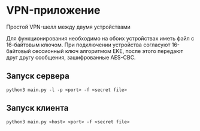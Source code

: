 # VPN-приложение

Простой VPN-шелл между двумя устройствами

Для функционирования необходимо на обоих устройствах иметь файл с 16-байтовым ключом.
При подключении устройства согласуют 16-байтовый сессионный ключ алгоритмом EKE, после этого передают друг другу сообщения, зашифрованные AES-CBC.

## Запуск сервера
`python3 main.py -l -p <port> -f <secret file>`

## Запуск клиента
`python3 main.py <host> <port> -f <secret file>`